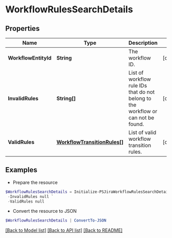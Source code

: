 # WorkflowRulesSearchDetails
## Properties

Name | Type | Description | Notes
------------ | ------------- | ------------- | -------------
**WorkflowEntityId** | **String** | The workflow ID. | [optional] 
**InvalidRules** | **String[]** | List of workflow rule IDs that do not belong to the workflow or can not be found. | [optional] 
**ValidRules** | [**WorkflowTransitionRules[]**](WorkflowTransitionRules.md) | List of valid workflow transition rules. | [optional] 

## Examples

- Prepare the resource
```powershell
$WorkflowRulesSearchDetails = Initialize-PSJiraWorkflowRulesSearchDetails  -WorkflowEntityId a498d711-685d-428d-8c3e-bc03bb450ea7 `
 -InvalidRules null `
 -ValidRules null
```

- Convert the resource to JSON
```powershell
$WorkflowRulesSearchDetails | ConvertTo-JSON
```

[[Back to Model list]](../README.md#documentation-for-models) [[Back to API list]](../README.md#documentation-for-api-endpoints) [[Back to README]](../README.md)

